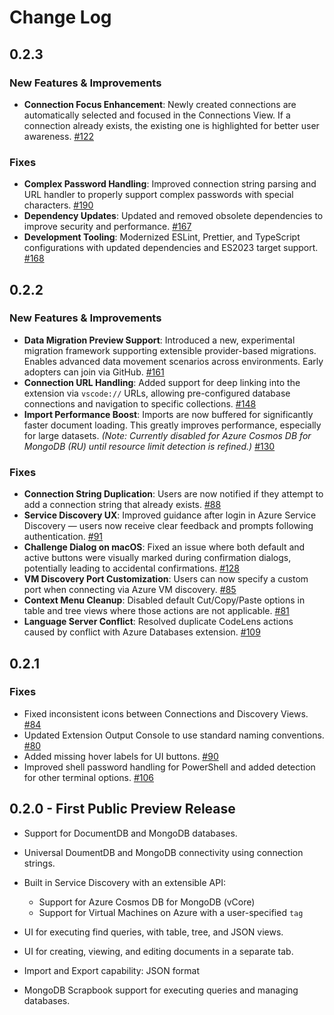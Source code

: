 # Change Log

## 0.2.3

### New Features & Improvements

- **Connection Focus Enhancement**: Newly created connections are automatically selected and focused in the Connections View. If a connection already exists, the existing one is highlighted for better user awareness. [#122](https://github.com/microsoft/vscode-documentdb/issues/122)

### Fixes

- **Complex Password Handling**: Improved connection string parsing and URL handler to properly support complex passwords with special characters. [#190](https://github.com/microsoft/vscode-documentdb/issues/190)
- **Dependency Updates**: Updated and removed obsolete dependencies to improve security and performance. [#167](https://github.com/microsoft/vscode-documentdb/issues/167)
- **Development Tooling**: Modernized ESLint, Prettier, and TypeScript configurations with updated dependencies and ES2023 target support. [#168](https://github.com/microsoft/vscode-documentdb/issues/168)

## 0.2.2

### New Features & Improvements

- **Data Migration Preview Support**: Introduced a new, experimental migration framework supporting extensible provider-based migrations. Enables advanced data movement scenarios across environments. Early adopters can join via GitHub. [#161](https://github.com/microsoft/vscode-documentdb/pull/161)
- **Connection URL Handling**: Added support for deep linking into the extension via `vscode://` URLs, allowing pre-configured database connections and navigation to specific collections. [#148](https://github.com/microsoft/vscode-documentdb/issues/148)
- **Import Performance Boost**: Imports are now buffered for significantly faster document loading. This greatly improves performance, especially for large datasets. _(Note: Currently disabled for Azure Cosmos DB for MongoDB (RU) until resource limit detection is refined.)_ [#130](https://github.com/microsoft/vscode-documentdb/issues/130)

### Fixes

- **Connection String Duplication**: Users are now notified if they attempt to add a connection string that already exists. [#88](https://github.com/microsoft/vscode-documentdb/issues/88)
- **Service Discovery UX**: Improved guidance after login in Azure Service Discovery — users now receive clear feedback and prompts following authentication. [#91](https://github.com/microsoft/vscode-documentdb/issues/91)
- **Challenge Dialog on macOS**: Fixed an issue where both default and active buttons were visually marked during confirmation dialogs, potentially leading to accidental confirmations. [#128](https://github.com/microsoft/vscode-documentdb/issues/128)
- **VM Discovery Port Customization**: Users can now specify a custom port when connecting via Azure VM discovery. [#85](https://github.com/microsoft/vscode-documentdb/issues/85)
- **Context Menu Cleanup**: Disabled default Cut/Copy/Paste options in table and tree views where those actions are not applicable. [#81](https://github.com/microsoft/vscode-documentdb/issues/81)
- **Language Server Conflict**: Resolved duplicate CodeLens actions caused by conflict with Azure Databases extension. [#109](https://github.com/microsoft/vscode-documentdb/issues/109)

## 0.2.1

### Fixes

- Fixed inconsistent icons between Connections and Discovery Views. [#84](https://github.com/ms/vscode-documentdb/issues/84)
- Updated Extension Output Console to use standard naming conventions. [#80](https://github.com/ms/vscode-documentdb/issues/80)
- Added missing hover labels for UI buttons. [#90](https://github.com/ms/vscode-documentdb/issues/90)
- Improved shell password handling for PowerShell and added detection for other terminal options. [#106](https://github.com/ms/vscode-documentdb/issues/106)

## 0.2.0 - First Public Preview Release

- Support for DocumentDB and MongoDB databases.
- Universal DoumentDB and MongoDB connectivity using connection strings.
- Built in Service Discovery with an extensible API:
  - Support for Azure Cosmos DB for MongoDB (vCore)
  - Support for Virtual Machines on Azure with a user-specified `tag`

- UI for executing find queries, with table, tree, and JSON views.
- UI for creating, viewing, and editing documents in a separate tab.
- Import and Export capability: JSON format
- MongoDB Scrapbook support for executing queries and managing databases.
